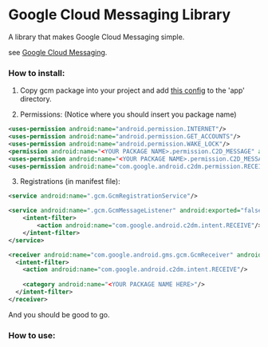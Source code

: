# Google Cloud Messaging Library
A library that makes Google Cloud Messaging simple.

see [Google Cloud Messaging](https://developers.google.com/cloud-messaging/).

### How to install:
1) Copy gcm package into your project and add [this config](https://developers.google.com/cloud-messaging/android/start) to the 'app' directory.

2) Permissions: (Notice where you should insert you package name)

```xml
<uses-permission android:name="android.permission.INTERNET"/>
<uses-permission android:name="android.permission.GET_ACCOUNTS"/>
<uses-permission android:name="android.permission.WAKE_LOCK"/>
<permission android:name="<YOUR PACKAGE NAME>.permission.C2D_MESSAGE" android:protectionLevel="signature"/>
<uses-permission android:name="<YOUR PACKAGE NAME>.permission.C2D_MESSAGE"/>
<uses-permission android:name="com.google.android.c2dm.permission.RECEIVE"/>
```


3) Registrations (in manifest file):

```xml
<service android:name=".gcm.GcmRegistrationService"/>
```
```xml
<service android:name=".gcm.GcmMessageListener" android:exported="false">
	<intent-filter>
		<action android:name="com.google.android.c2dm.intent.RECEIVE"/>
	</intent-filter>
</service>
```
```xml
<receiver android:name="com.google.android.gms.gcm.GcmReceiver" android:exported="true" android:permission="com.google.android.c2dm.permission.SEND">
  <intent-filter>
  	<action android:name="com.google.android.c2dm.intent.RECEIVE"/>
  
  	<category android:name="<YOUR PACKAGE NAME HERE>"/>
  </intent-filter>
</receiver>
```

And you should be good to go.

### How to use:
